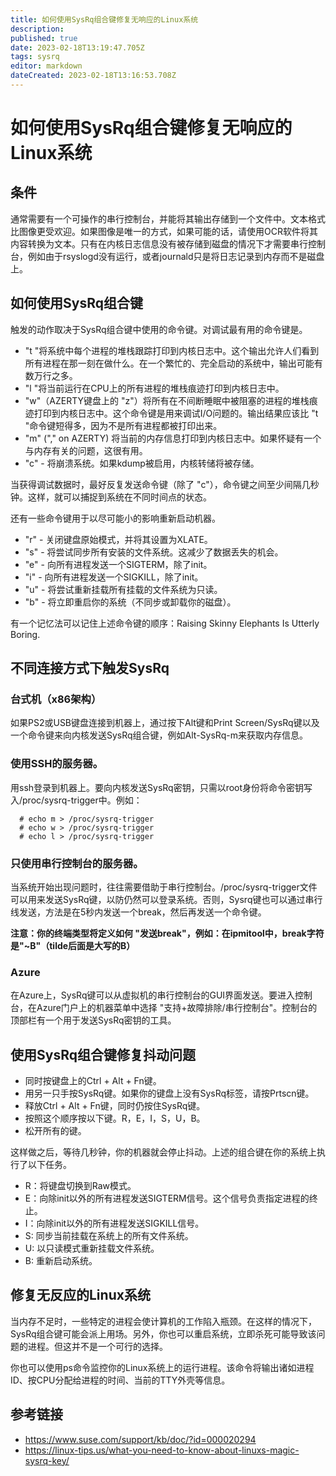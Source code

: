 ```yaml
---
title: 如何使用SysRq组合键修复无响应的Linux系统
description: 
published: true
date: 2023-02-18T13:19:47.705Z
tags: sysrq
editor: markdown
dateCreated: 2023-02-18T13:16:53.708Z
---
```


# 如何使用SysRq组合键修复无响应的Linux系统

## 条件

通常需要有一个可操作的串行控制台，并能将其输出存储到一个文件中。文本格式比图像更受欢迎。如果图像是唯一的方式，如果可能的话，请使用OCR软件将其内容转换为文本。只有在内核日志信息没有被存储到磁盘的情况下才需要串行控制台，例如由于rsyslogd没有运行，或者journald只是将日志记录到内存而不是磁盘上。

## 如何使用SysRq组合键

触发的动作取决于SysRq组合键中使用的命令键。对调试最有用的命令键是。

- "t "将系统中每个进程的堆栈跟踪打印到内核日志中。这个输出允许人们看到所有进程在那一刻在做什么。在一个繁忙的、完全启动的系统中，输出可能有数万行之多。
- "l "将当前运行在CPU上的所有进程的堆栈痕迹打印到内核日志中。
- "w"（AZERTY键盘上的 "z"）将所有在不间断睡眠中被阻塞的进程的堆栈痕迹打印到内核日志中。这个命令键是用来调试I/O问题的。输出结果应该比 "t "命令键短得多，因为不是所有进程都被打印出来。
- "m" ("," on AZERTY) 将当前的内存信息打印到内核日志中。如果怀疑有一个与内存有关的问题，这很有用。
- "c" - 将崩溃系统。如果kdump被启用，内核转储将被存储。

当获得调试数据时，最好反复发送命令键（除了 "c"），命令键之间至少间隔几秒钟。这样，就可以捕捉到系统在不同时间点的状态。

还有一些命令键用于以尽可能小的影响重新启动机器。

- "r" - 关闭键盘原始模式，并将其设置为XLATE。
- "s" - 将尝试同步所有安装的文件系统。这减少了数据丢失的机会。
- "e" - 向所有进程发送一个SIGTERM，除了init。
- "i" - 向所有进程发送一个SIGKILL，除了init。
- "u" - 将尝试重新挂载所有挂载的文件系统为只读。
- "b" - 将立即重启你的系统（不同步或卸载你的磁盘）。

有一个记忆法可以记住上述命令键的顺序：Raising Skinny Elephants Is Utterly Boring.

## 不同连接方式下触发SysRq

### 台式机（x86架构）

如果PS2或USB键盘连接到机器上，通过按下Alt键和Print Screen/SysRq键以及一个命令键来向内核发送SysRq组合键，例如Alt-SysRq-m来获取内存信息。

### 使用SSH的服务器。

用ssh登录到机器上。要向内核发送SysRq密钥，只需以root身份将命令密钥写入/proc/sysrq-trigger中。例如：

```
  # echo m > /proc/sysrq-trigger
  # echo w > /proc/sysrq-trigger
  # echo l > /proc/sysrq-trigger
```

### 只使用串行控制台的服务器。

当系统开始出现问题时，往往需要借助于串行控制台。/proc/sysrq-trigger文件可以用来发送SysRq键，以防仍然可以登录系统。否则，Sysrq键也可以通过串行线发送，方法是在5秒内发送一个break，然后再发送一个命令键。

**注意：你的终端类型将定义如何 "发送break"，例如：在ipmitool中，break字符是"~B"（tilde后面是大写的B）**

### Azure
在Azure上，SysRq键可以从虚拟机的串行控制台的GUI界面发送。要进入控制台，在Azure门户上的机器菜单中选择 "支持+故障排除/串行控制台"。控制台的顶部栏有一个用于发送SysRq密钥的工具。

## 使用SysRq组合键修复抖动问题

- 同时按键盘上的Ctrl + Alt + Fn键。
- 用另一只手按SysRq键。如果你的键盘上没有SysRq标签，请按Prtscn键。
- 释放Ctrl + Alt + Fn键，同时仍按住SysRq键。
- 按照这个顺序按以下键。R，E，I，S，U，B。
- 松开所有的键。

这样做之后，等待几秒钟，你的机器就会停止抖动。上述的组合键在你的系统上执行了以下任务。

- R：将键盘切换到Raw模式。
- E：向除init以外的所有进程发送SIGTERM信号。这个信号负责指定进程的终止。
- I：向除init以外的所有进程发送SIGKILL信号。
- S: 同步当前挂载在系统上的所有文件系统。
- U: 以只读模式重新挂载文件系统。
- B: 重新启动系统。

## 修复无反应的Linux系统

当内存不足时，一些特定的进程会使计算机的工作陷入瓶颈。在这样的情况下，SysRq组合键可能会派上用场。另外，你也可以重启系统，立即杀死可能导致该问题的进程。但这并不是一个可行的选择。

你也可以使用ps命令监控你的Linux系统上的运行进程。该命令将输出诸如进程ID、按CPU分配给进程的时间、当前的TTY外壳等信息。

## 参考链接
- https://www.suse.com/support/kb/doc/?id=000020294
- https://linux-tips.us/what-you-need-to-know-about-linuxs-magic-sysrq-key/